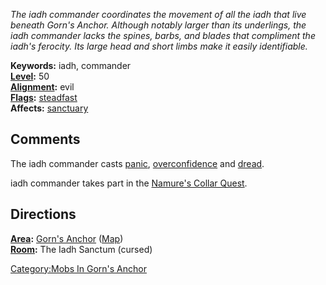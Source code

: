 *The iadh commander coordinates the movement of all the iadh that live
beneath Gorn's Anchor. Although notably larger than its underlings, the
iadh commander lacks the spines, barbs, and blades that compliment the
iadh's ferocity. Its large head and short limbs make it easily
identifiable.*

**Keywords:** iadh, commander  
**[Level](Level "wikilink"):** 50  
**[Alignment](Alignment "wikilink"):** evil  
**[Flags](:Category:_Mob_Types "wikilink"):**
[steadfast](Sentinel_Mobs "wikilink")  
**Affects:** [sanctuary](Sanctuary "wikilink")  

## Comments

The iadh commander casts [panic](panic "wikilink"),
[overconfidence](overconfidence "wikilink") and
[dread](dread "wikilink").

iadh commander takes part in the [Namure's Collar
Quest](Namure's_Collar_Quest "wikilink").

## Directions

**[Area](:Category:_Areas "wikilink"):** [Gorn's
Anchor](:Category:Gorn's_Anchor "wikilink")
([Map](Gorn's_Anchor_Map "wikilink"))  
**[Room](:Category:_Rooms "wikilink"):** The Iadh Sanctum (cursed)  

[Category:Mobs In Gorn's
Anchor](Category:Mobs_In_Gorn's_Anchor "wikilink")
